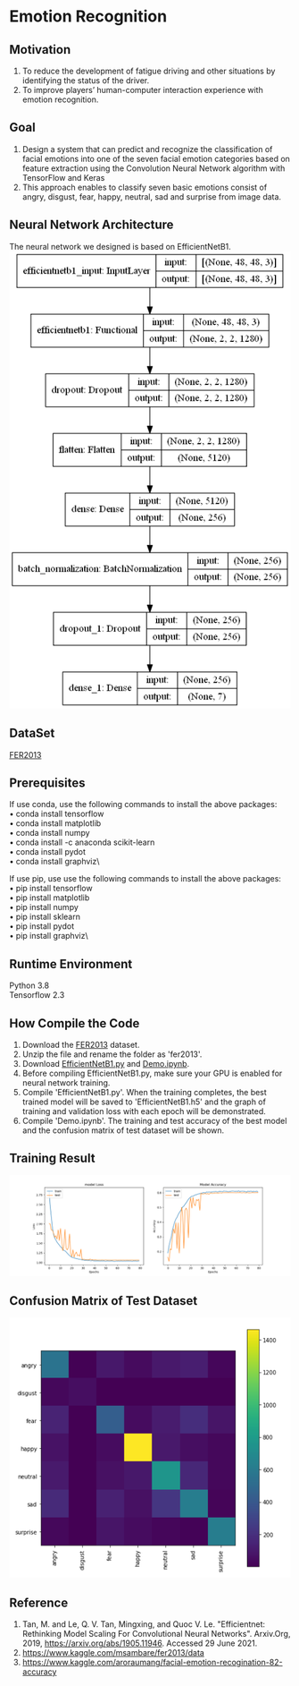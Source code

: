 # Emotion Recognition
## Motivation
1. To reduce the development of fatigue driving and other situations by identifying the status of the driver.
2. To improve players’ human-computer interaction experience with emotion recognition.
## Goal
1. Design a system that can predict and recognize the classification of facial emotions into one of the seven facial emotion categories based on feature extraction using the Convolution Neural Network algorithm with TensorFlow and Keras
2. This approach enables to classify seven basic emotions consist of angry, disgust, fear, happy, neutral, sad and surprise from image data.
## Neural Network Architecture
The neural network we designed is based on EfficientNetB1.\
![Image text](https://github.com/EricXSH/CS523-Project/blob/main/img_files/EfficientNet%20B1.png)
## DataSet
[FER2013](https://www.kaggle.com/msambare/fer2013/download)
## Prerequisites
If use conda, use the following commands to install the above packages:\
•	conda install tensorflow\
•	conda install matplotlib\
•	conda install numpy \
•	conda install -c anaconda scikit-learn\
•	conda install pydot\
•	conda install graphviz\

If use pip, use use the following commands to install the above packages:\
•	pip install tensorflow\
•	pip install matplotlib \
•	pip install numpy \
•	pip install sklearn\
•	pip install pydot\
•	pip install graphviz\

## Runtime Environment
Python 3.8 \
Tensorflow 2.3
## How Compile the Code
1. Download the [FER2013](https://www.kaggle.com/msambare/fer2013/download) dataset.
2. Unzip the file and rename the folder as 'fer2013'.
3. Download [EfficientNetB1.py](https://github.com/EricXSH/CS523-Project/blob/main/EfficientNetB1.py) and [Demo.ipynb](https://github.com/EricXSH/CS523-Project/blob/main/Demo.ipynb).
4. Before compiling EfficientNetB1.py, make sure your GPU is enabled for neural network training.
5. Compile 'EfficientNetB1.py'. When the training completes, the best trained model will be saved to 'EfficientNetB1.h5' and the graph of training and validation loss with each epoch will be demonstrated.
6. Compile 'Demo.ipynb'. The training and test accuracy of the best model and the confusion matrix of test dataset will be shown.
## Training Result
![Image text](https://github.com/EricXSH/CS523-Project/blob/main/img_files/EffNet%20T%26T%20accuracy.png)
## Confusion Matrix of Test Dataset
![Image text](https://github.com/EricXSH/CS523-Project/blob/main/img_files/Confusion%20Matrix%20of%20Test%20Set.png)
## Reference
1. Tan, M. and Le, Q. V. Tan, Mingxing, and Quoc V. Le. "Efficientnet: Rethinking Model Scaling For Convolutional Neural Networks". Arxiv.Org, 2019, https://arxiv.org/abs/1905.11946. Accessed 29 June 2021.
2. https://www.kaggle.com/msambare/fer2013/data
3. https://www.kaggle.com/aroraumang/facial-emotion-recogination-82-accuracy
